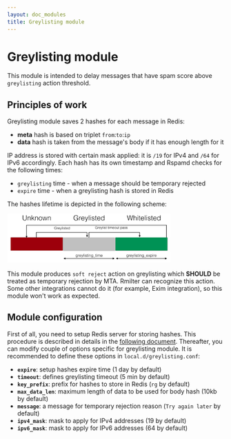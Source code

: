 ```yaml
---
layout: doc_modules
title: Greylisting module
---
```


# Greylisting module

This module is intended to delay messages that have spam score above `greylisting` action threshold.

## Principles of work

Greylisting module saves 2 hashes for each message in Redis:

* **meta** hash is based on triplet `from`:`to`:`ip`
* **data** hash is taken from the message's body if it has enough length for it

IP address is stored with certain mask applied: it is `/19` for IPv4 and `/64` for IPv6 accordingly. Each hash has its own timestamp and Rspamd checks for the following times:

* `greylisting` time - when a message should be temporary rejected
* `expire` time - when a greylisting hash is stored in Redis

The hashes lifetime is depicted in the following scheme:

<img class="img-responsive" width="75%" src="/img/greylisting.png">

This module produces `soft reject` action on greylisting which **SHOULD** be treated as temporary rejection by MTA. Rmilter can recognize this action. Some other integrations cannot do it (for example, Exim integration), so this module won't work as expected.

## Module configuration

First of all, you need to setup Redis server for storing hashes. This procedure is described in details in the [following document](/doc/configuration/redis.html). Thereafter, you can modify couple of options specific for greylisting module. It is recommended to define these options in `local.d/greylisting.conf`:

* **`expire`**: setup hashes expire time (1 day by default)
* **`timeout`**: defines greylisting timeout (5 min by default)
* **`key_prefix`**: prefix for hashes to store in Redis (`rg` by default)
* **`max_data_len`**: maximum length of data to be used for body hash (10kb by default)
* **`message`**: a message for temporary rejection reason (`Try again later` by default)
* **`ipv4_mask`**: mask to apply for IPv4 addresses (19 by default)
* **`ipv6_mask`**: mask to apply for IPv6 addresses (64 by default)
